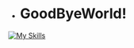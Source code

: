 
-  # GoodByeWorld!
[![My Skills](https://skillicons.dev/icons?i=js,html,css,wasm)](https://skillicons.dev)
